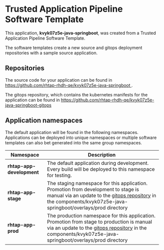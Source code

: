 # Trusted Application Pipeline Software Template

This application, **kvyk07z5e-java-springboot**, was created from a Trusted Application Pipeline Software Template.

The software templates create a new source and gitops deployment repositories with a sample source application. 

## Repositories

The source code for your application can be found in [https://github.com/rhtap-rhdh-qe/kvyk07z5e-java-springboot ](https://github.com/rhtap-rhdh-qe/kvyk07z5e-java-springboot ).
 
The gitops repository, which contains the kubernetes manifests for the application can be found in 
[https://github.com/rhtap-rhdh-qe/kvyk07z5e-java-springboot-gitops ](https://github.com/rhtap-rhdh-qe/kvyk07z5e-java-springboot-gitops ) 

## Application namespaces 

The default application will be found in the following namespaces. Applications can be deployed into unique namespaces or multiple software templates can also bet generated into the same group namespaces.  

|  Namespace   |  Description   |  
| -------- | -------- |   
| **rhtap-app-development** | The default application during development. Every build will be deployed to this namespace for testing. | 
| **rhtap-app-stage** | The staging namespace for this application. Promotion from development to stage is manual via an update to the [gitops repository](https://github.com/rhtap-rhdh-qe/kvyk07z5e-java-springboot-gitops ) in the components/kvyk07z5e-java-springboot/overlays/prod directory |  
| **rhtap-app-prod** | The production namespace for this application. Promotion from stage to production is manual via an update to the [gitops repository](https://github.com/rhtap-rhdh-qe/kvyk07z5e-java-springboot-gitops ) in the components/kvyk07z5e-java-springboot/overlays/prod directory | 